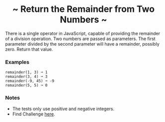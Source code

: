<h1 align='center'>~ Return the Remainder from Two Numbers ~</h1>

<p>There is a single operator in JavaScript, capable of providing the remainder of a division operation. Two numbers are passed as parameters. The first parameter divided by the second parameter will have a remainder, possibly zero. Return that value.</p>

<h3>Examples</h3>

```
remainder(1, 3) ➞ 1
remainder(3, 4) ➞ 3
remainder(-9, 45) ➞ -9
remainder(5, 5) ➞ 0
```

<h3>Notes</h3>
<ul>
  <li>The tests only use positive and negative integers.</li>
  <li>Find Challenge <a href="https://edabit.com/challenge/Q2j5FTFtsk7PdzrQk">here</a>.</li>
</ul>
